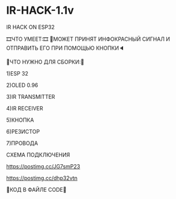 # IR-HACK-1.1v
IR HACK ON ESP32 

🎞ЧТО УМЕЕТ:🎞
🔎МОЖЕТ ПРИНЯТ ИНФОКРАСНЫЙ СИГНАЛ И ОТПРАВИТЬ ЕГО ПРИ ПОМОЩЬЮ КНОПКИ🔈

🧧ЧТО НУЖНО ДЛЯ СБОРКИ:🧧

1)ESP 32

2)OLED 0.96

3)IR TRANSMITTER

4)IR RECEIVER

5)КНОПКА 

6)РЕЗИСТОР

7)ПРОВОДА


CХЕМА ПОДКЛЮЧЕНИЯ

https://postimg.cc/JG7smP23

https://postimg.cc/dhp32vtn


🎨КОД В ФАЙЛЕ CODE🎨


